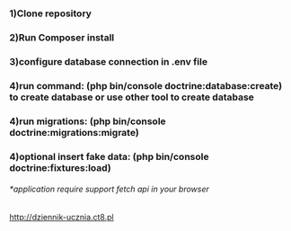 <h3>1)Clone repository</h3>
<h3>2)Run Composer install</h3>
<h3>3)configure database connection in .env file</h3>
<h3>4)run command: (php bin/console doctrine:database:create) to create database or use other tool to create database</h3>
<h3>4)run migrations: (php bin/console doctrine:migrations:migrate)</h3>
<h3>4)optional insert fake data: (php bin/console doctrine:fixtures:load)</h3>

<h6>*application require support fetch api in your browser</h6>

<a href="http://dziennik-ucznia.ct8.pl">http://dziennik-ucznia.ct8.pl</a>
